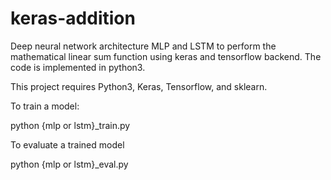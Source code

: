 # keras-addition
Deep neural network architecture MLP and LSTM to perform the mathematical linear sum function using keras and tensorflow backend. The code is implemented in python3. 

This project requires Python3, Keras, Tensorflow, and sklearn.

To train a model: 

python {mlp or lstm}_train.py

To evaluate a trained model 

python {mlp or lstm}_eval.py


